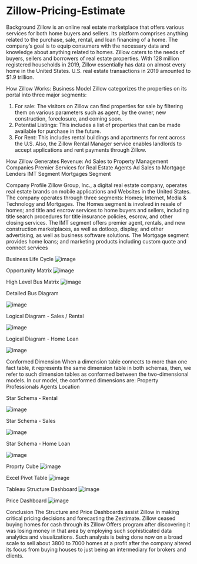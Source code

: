 # Zillow-Pricing-Estimate

Background
Zillow is an online real estate marketplace that offers various services for both home buyers and sellers.
Its platform comprises anything related to the purchase, sale, rental, and loan financing of a home.
The company’s goal is to equip consumers with the necessary data and knowledge about anything related to homes.
Zillow caters to the needs of buyers, sellers and borrowers of real estate properties.
With 128 million registered households in 2019, Zillow essentially has data on almost every home in the United States.
U.S. real estate transactions in 2019 amounted to $1.9 trillion.

How Zillow Works: Business Model
Zillow categorizes the properties on its portal into three major segments:
1. For sale: The visitors on Zillow can find properties for sale by filtering them on various parameters such as agent, by the owner, new construction, foreclosure, and coming soon.
2. Potential Listings: This includes a list of properties that can be made available for purchase in the future.
3. For Rent: This includes rental buildings and apartments for rent across the U.S. Also, the Zillow Rental Manager service enables landlords to accept applications and rent payments through Zillow.

How Zillow Generates Revenue:
Ad Sales to Property Management Companies
Premier Services for Real Estate Agents
Ad Sales to Mortgage Lenders
IMT Segment
Mortgages Segment

Company Profile
Zillow Group, Inc., a digital real estate company, operates real estate brands on mobile applications and Websites in the United States.
The company operates through three segments: Homes; Internet, Media & Technology and Mortgages.
The Homes segment is involved in resale of homes; and title and escrow services to home buyers and sellers, including title search procedures for title insurance policies, escrow, and other closing services.
The IMT segment offers premier agent, rentals, and new construction marketplaces, as well as dotloop, display, and other advertising, as well as business software solutions.
The Mortgage segment provides home loans; and marketing products including custom quote and connect services

Business Life Cycle
![image](https://user-images.githubusercontent.com/122759737/213983870-f76dd728-b006-4099-b110-fd8593aa6cee.png)

Opportunity Matrix
![image](https://user-images.githubusercontent.com/122759737/213983912-329d5d6c-e057-4e2e-9742-ad9751753bb9.png)

High Level Bus Matrix
![image](https://user-images.githubusercontent.com/122759737/213983949-3167f674-9ad7-4abb-88c7-fd2a6722791b.png)

Detailed Bus Diagram


![image](https://user-images.githubusercontent.com/122759737/213983989-e0cc6d5b-f13f-46b6-b1a7-66a404a4aba6.png)



Logical Diagram - Sales / Rental



![image](https://user-images.githubusercontent.com/122759737/213984095-6fb935de-8565-4232-8615-04e30b8656e3.png)



Logical Diagram - Home Loan


![image](https://user-images.githubusercontent.com/122759737/213984135-2f25a55c-65f7-48d3-91fc-819c3eeebccd.png)




Conformed Dimension
When a dimension table connects to more than one fact table, it represents the same dimension table in both schemas, then, we refer to such dimension tables as conformed between the two-dimensional models.
In our model, the conformed dimensions are:
Property
Professionals
Agents
Location



Star Schema - Rental




![image](https://user-images.githubusercontent.com/122759737/213984231-327a8e6b-1f3b-421f-ad94-3cd52b51b69b.png)




Star Schema - Sales





![image](https://user-images.githubusercontent.com/122759737/213984250-a865d8a9-2197-4923-b438-0142405ce206.png)




Star Schema - Home Loan





![image](https://user-images.githubusercontent.com/122759737/213984280-e79a203e-6518-459b-bed6-2e358168cb93.png)




Proprty Cube
![image](https://user-images.githubusercontent.com/122759737/213984321-3cc65273-5465-40ee-bbed-a914a0ae4305.png)




Excel Pivot Table
![image](https://user-images.githubusercontent.com/122759737/213984363-bd16ffff-3180-4ac4-ae10-3e6f5ee87880.png)




Tableau Structure Dashboard
![image](https://user-images.githubusercontent.com/122759737/213984405-2c0dbe42-b79e-4277-9984-bf8bd356198e.png)




Price Dashboard
![image](https://user-images.githubusercontent.com/122759737/213984436-568e63ec-cfb2-48b3-90e5-2d8b7bc9cbab.png)

Conclusion
The Structure and Price Dashboards assist Zillow in making critical pricing decisions and forecasting the Zestimate.
Zillow ceased buying homes for cash through its Zillow Offers program after discovering it was losing money in that area by employing such sophisticated data analytics and visualizations.
Such analysis is being done now on a broad scale to sell about 3800 to 7000 homes at a profit after the company altered its focus from buying houses to just being an intermediary for brokers and clients.






